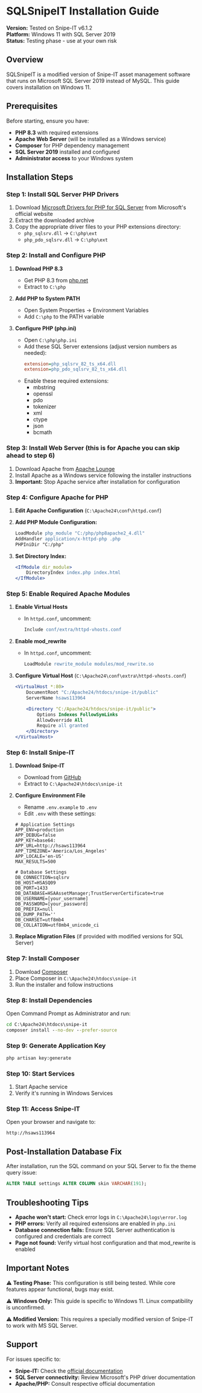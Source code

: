 # SQLSnipeIT Installation Guide

**Version:** Tested on Snipe-IT v6.1.2  
**Platform:** Windows 11 with SQL Server 2019  
**Status:** Testing phase - use at your own risk

## Overview

SQLSnipeIT is a modified version of Snipe-IT asset management software that runs on Microsoft SQL Server 2019 instead of MySQL. This guide covers installation on Windows 11.

## Prerequisites

Before starting, ensure you have:
- **PHP 8.3** with required extensions
- **Apache Web Server** (will be installed as a Windows service)
- **Composer** for PHP dependency management
- **SQL Server 2019** installed and configured
- **Administrator access** to your Windows system

## Installation Steps

### Step 1: Install SQL Server PHP Drivers

1. Download [Microsoft Drivers for PHP for SQL Server](https://docs.microsoft.com/en-us/sql/connect/php/download-drivers-php-sql-server) from Microsoft's official website
2. Extract the downloaded archive
3. Copy the appropriate driver files to your PHP extensions directory:
   - `php_sqlsrv.dll` → `C:\php\ext`
   - `php_pdo_sqlsrv.dll` → `C:\php\ext`

### Step 2: Install and Configure PHP

1. **Download PHP 8.3**
   - Get PHP 8.3 from [php.net](https://www.php.net)
   - Extract to `C:\php`

2. **Add PHP to System PATH**
   - Open System Properties → Environment Variables
   - Add `C:\php` to the PATH variable

3. **Configure PHP (php.ini)**
   - Open `C:\php\php.ini`
   - Add these SQL Server extensions (adjust version numbers as needed):
     ```ini
     extension=php_sqlsrv_82_ts_x64.dll
     extension=php_pdo_sqlsrv_82_ts_x64.dll
     ```
   - Enable these required extensions:
     - mbstring
     - openssl
     - pdo
     - tokenizer
     - xml
     - ctype
     - json
     - bcmath

### Step 3: Install Web Server (this is for Apache you can skip ahead to step 6)

1. Download Apache from [Apache Lounge](https://www.apachelounge.com/download/)
2. Install Apache as a Windows service following the installer instructions
3. **Important:** Stop Apache service after installation for configuration

### Step 4: Configure Apache for PHP

1. **Edit Apache Configuration** (`C:\Apache24\conf\httpd.conf`)
   
2. **Add PHP Module Configuration:**
   ```apache
   LoadModule php_module "C:/php/php8apache2_4.dll"
   AddHandler application/x-httpd-php .php
   PHPIniDir "C:/php"
   ```

3. **Set Directory Index:**
   ```apache
   <IfModule dir_module>
       DirectoryIndex index.php index.html
   </IfModule>
   ```

### Step 5: Enable Required Apache Modules

1. **Enable Virtual Hosts**
   - In `httpd.conf`, uncomment:
     ```apache
     Include conf/extra/httpd-vhosts.conf
     ```

2. **Enable mod_rewrite**
   - In `httpd.conf`, uncomment:
     ```apache
     LoadModule rewrite_module modules/mod_rewrite.so
     ```

3. **Configure Virtual Host** (`C:\Apache24\conf\extra\httpd-vhosts.conf`)
   ```apache
   <VirtualHost *:80>
       DocumentRoot "C:/Apache24/htdocs/snipe-it/public"
       ServerName hsaws113964
   
       <Directory "C:/Apache24/htdocs/snipe-it/public">
           Options Indexes FollowSymLinks
           AllowOverride All
           Require all granted
       </Directory>
   </VirtualHost>
   ```

### Step 6: Install Snipe-IT

1. **Download Snipe-IT**
   - Download from [GitHub](https://github.com/snipe/snipe-it)
   - Extract to `C:\Apache24\htdocs\snipe-it`

2. **Configure Environment File**
   - Rename `.env.example` to `.env`
   - Edit `.env` with these settings:
   
   ```env
   # Application Settings
   APP_ENV=production
   APP_DEBUG=false
   APP_KEY=base64:
   APP_URL=http://hsaws113964
   APP_TIMEZONE='America/Los_Angeles'
   APP_LOCALE='en-US'
   MAX_RESULTS=500
   
   # Database Settings
   DB_CONNECTION=sqlsrv
   DB_HOST=HSASQ09
   DB_PORT=1433
   DB_DATABASE=HSAAssetManager;TrustServerCertificate=true
   DB_USERNAME=[your_username]
   DB_PASSWORD=[your_password]
   DB_PREFIX=null
   DB_DUMP_PATH=''
   DB_CHARSET=utf8mb4
   DB_COLLATION=utf8mb4_unicode_ci
   ```

3. **Replace Migration Files** (if provided with modified versions for SQL Server)

### Step 7: Install Composer

1. Download [Composer](https://getcomposer.org/download/)
2. Place Composer in `C:\Apache24\htdocs\snipe-it`
3. Run the installer and follow instructions

### Step 8: Install Dependencies

Open Command Prompt as Administrator and run:

```cmd
cd C:\Apache24\htdocs\snipe-it
composer install --no-dev --prefer-source
```

### Step 9: Generate Application Key

```cmd
php artisan key:generate
```

### Step 10: Start Services

1. Start Apache service
2. Verify it's running in Windows Services

### Step 11: Access Snipe-IT

Open your browser and navigate to:
```
http://hsaws113964
```

## Post-Installation Database Fix

After installation, run the SQL command on your SQL Server to fix the theme query issue:

```sql
ALTER TABLE settings ALTER COLUMN skin VARCHAR(191);
```

## Troubleshooting Tips

- **Apache won't start:** Check error logs in `C:\Apache24\logs\error.log`
- **PHP errors:** Verify all required extensions are enabled in `php.ini`
- **Database connection fails:** Ensure SQL Server authentication is configured and credentials are correct
- **Page not found:** Verify virtual host configuration and that mod_rewrite is enabled

## Important Notes

⚠️ **Testing Phase:** This configuration is still being tested. While core features appear functional, bugs may exist.

⚠️ **Windows Only:** This guide is specific to Windows 11. Linux compatibility is unconfirmed.

⚠️ **Modified Version:** This requires a specially modified version of Snipe-IT to work with MS SQL Server.

## Support

For issues specific to:
- **Snipe-IT:** Check the [official documentation](https://snipe-it.readme.io/)
- **SQL Server connectivity:** Review Microsoft's PHP driver documentation
- **Apache/PHP:** Consult respective official documentation

